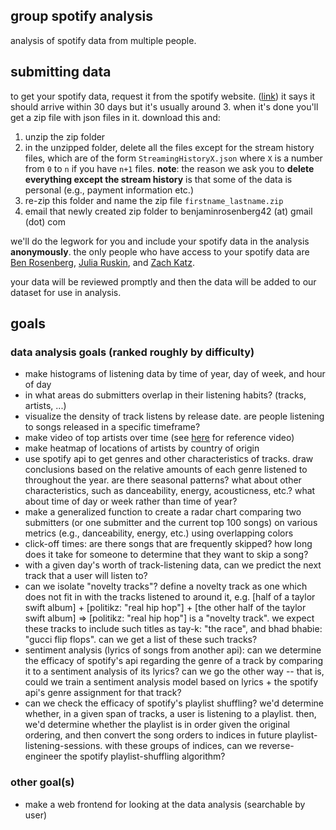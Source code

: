 ## group spotify analysis
analysis of spotify data from multiple people. 

## submitting data
to get your spotify data, request it from the spotify website. ([link](https://www.spotify.com/us/account/privacy/)) it says it should arrive within 30 days but it's usually around 3. when it's done you'll get a zip file with json files in it. download this and:

1. unzip the zip folder
2. in the unzipped folder, delete all the files except for the stream history files, which are of the form `StreamingHistoryX.json` where `X` is a number from `0` to `n` if you have `n+1` files. **note**: the reason we ask you to **delete everything except the stream history** is that some of the data is personal (e.g., payment information etc.)
3. re-zip this folder and name the zip file `firstname_lastname.zip`
4. email that newly created zip folder to  benjaminrosenberg42 (at) gmail (dot) com

we'll do the legwork for you and include your spotify data in the analysis **anonymously**. the only people who have access to your spotify data are [Ben Rosenberg](https://www.linkedin.com/in/ben-rosenberg-0b5359205/), [Julia Ruskin](https://www.linkedin.com/in/julia-ruskin-24826519b/), and [Zach Katz](https://www.linkedin.com/in/zachary-katz-8a826216a/).

your data will be reviewed promptly and then the data will be added to our dataset for use in analysis.

## goals 

### data analysis goals (ranked roughly by difficulty)

- make histograms of listening data by time of year, day of week, and hour of day
- in what areas do submitters overlap in their listening habits? (tracks, artists, ...)
- visualize the density of track listens by release date. are people listening to songs released in a specific timeframe?
- make video of top artists over time (see [here](https://www.youtube.com/watch?v=4f6-MDhygWc) for reference video)
- make heatmap of locations of artists by country of origin
- use spotify api to get genres and other characteristics of tracks. draw conclusions based on the relative amounts of each genre listened to throughout the year. are there seasonal patterns? what about other characteristics, such as danceability, energy, acousticness, etc.? what about time of day or week rather than time of year?
- make a generalized function to create a radar chart comparing two submitters (or one submitter and the current top 100 songs) on various metrics (e.g., danceability, energy, etc.) using overlapping colors
- click-off times: are there songs that are frequently skipped? how long does it take for someone to determine that they want to skip a song?
- with a given day's worth of track-listening data, can we predict the next track that a user will listen to?
- can we isolate "novelty tracks"? define a novelty track as one which does not fit in with the tracks listened to around it, e.g. [half of a taylor swift album] + [politikz: "real hip hop"] + [the other half of the taylor swift album] => [politikz: "real hip hop"] is a "novelty track". we expect these tracks to include such titles as tay-k: "the race", and bhad bhabie: "gucci flip flops". can we get a list of these such tracks?
- sentiment analysis (lyrics of songs from another api): can we determine the efficacy of spotify's api regarding the genre of a track by comparing it to a sentiment analysis of its lyrics? can we go the other way -- that is, could we train a sentiment analysis model based on lyrics + the spotify api's genre assignment for that track?
- can we check the efficacy of spotify's playlist shuffling? we'd determine whether, in a given span of tracks, a user is listening to a playlist. then, we'd determine whether the playlist is in order given the original ordering, and then convert the song orders to indices in future playlist-listening-sessions. with these groups of indices, can we reverse-engineer the spotify playlist-shuffling algorithm?

### other goal(s)

- make a web frontend for looking at the data analysis (searchable by user)
